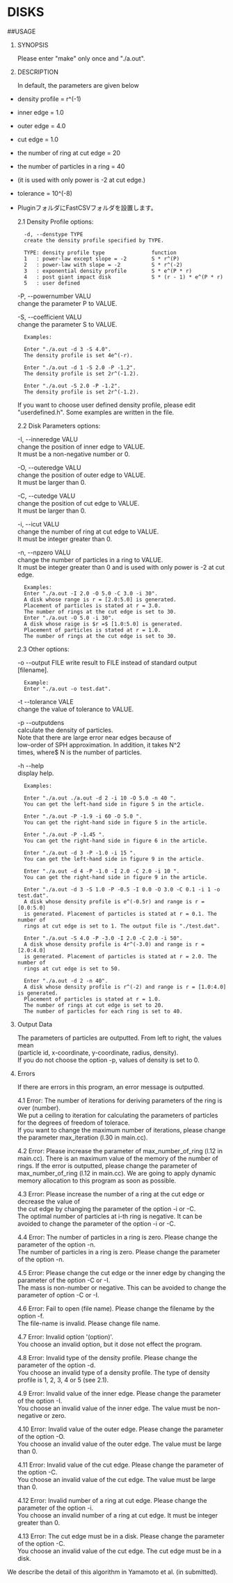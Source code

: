 # DISKS

##USAGE
1. SYNOPSIS  

	Please enter "make" only once and "./a.out".  
  
  
2. DESCRIPTION  
  
	In default, the parameters are given below  
* density profile = r^(-1)  
* inner edge = 1.0  
* outer edge = 4.0  
* cut   edge = 1.0  
* the number of ring at cut edge = 20   
* the number of particles in a ring = 40  
* (it is used with only power is -2 at cut edge.)  
* tolerance = 10^(-8)  
* PluginフォルダにFastCSVフォルダを設置します。
  
	
	2.1 Density Profile options:  
	
		-d, --denstype TYPE  
		create the density profile specified by TYPE.  

		TYPE: density profile type               function  
		1   : power-law except slope = -2        S * r^(P)  
		2   : power-law with slope = -2          S * r^(-2)  
		3   : exponential density profile        S * e^(P * r)  
		4   : post giant impact disk             S * (r - 1) * e^(P * r)  
		5   : user defined  

	-P, --powernumber VALU  
		change the parameter P to VALUE.  

	-S, --coefficient VALU  
		change the parameter S to VALUE.  

		Examples:  
		
		Enter "./a.out -d 3 -S 4.0".  
		The density profile is set 4e^(-r).  
	
		Enter "./a.out -d 1 -S 2.0 -P -1.2".  
		The density profile is set 2r^(-1.2).  
	
		Enter "./a.out -S 2.0 -P -1.2".  
		The density profile is set 2r^(-1.2).  

	If you want to choose user defined density profile, please edit  
	"userdefined.h". Some examples are written in the file.  
	
	
	2.2 Disk Parameters options:  

	-I, --inneredge VALU  
		change the position of inner edge to VALUE.  
		It must be a non-negative number or 0.  

	-O, --outeredge VALU  
		change the position of outer edge to VALUE.  
		It must be larger than 0.  

	-C, --cutedge VALU  
		change the position of cut edge to VALUE.   
		It must be larger than 0.  

	-i, --icut VALU  
		change the number of ring at cut edge to VALUE.  
		It must be integer greater than 0.  

	-n, --npzero VALU  
		change the number of particles in a ring to VALUE.  
		It must be integer greater than 0 and is used with only power is -2 
		at cut edge.  

		Examples:  
		Enter "./a.out -I 2.0 -O 5.0 -C 3.0 -i 30".  
		A disk whose range is r = [2.0:5.0] is generated.  
		Placement of particles is stated at r = 3.0.  
		The number of rings at the cut edge is set to 30.  
		Enter "./a.out -O 5.0 -i 30".  
		A disk whose raige is $r =$ [1.0:5.0] is generated.  
		Placement of particles is stated at r = 1.0.  
		The number of rings at the cut edge is set to 30.  


	2.3 Other options:  
	 
	-o --output FILE
        	write result to FILE instead of standard output [filename].  
	
		Example:  
		Enter "./a.out -o test.dat".  

	-t --tolerance VALE  
		change the value of tolerance to VALUE.  
	
	-p --outputdens  
		calculate the density of particles.  
		Note that there are large error near edges because of   
		low-order of SPH approximation. In addition, it takes N^2  
		times, where$ N is the number of particles.  

	-h --help  
		display help.  

		Examples:  

		Enter "./a.out ./a.out -d 2 -i 10 -O 5.0 -n 40 ".  
		You can get the left-hand side in figure 5 in the article.  
		
		Enter "./a.out -P -1.9 -i 60 -O 5.0 ".  
		You can get the right-hand side in figure 5 in the article.  
		
		Enter "./a.out -P -1.45 ".  
		You can get the right-hand side in figure 6 in the article.  
		
		Enter "./a.out -d 3 -P -1.0 -i 15 ".  
		You can get the left-hand side in figure 9 in the article.  
	
		Enter "./a.out -d 4 -P -1.0 -I 2.0 -C 2.0 -i 10 ".  
		You can get the right-hand side in figure 9 in the article.  
	
		Enter "./a.out -d 3 -S 1.0 -P -0.5 -I 0.0 -O 3.0 -C 0.1 -i 1 -o test.dat".  
		A disk whose density profile is e^(-0.5r) and range is r = [0.0:5.0]  
		is generated. Placement of particles is stated at r = 0.1. The number of  
		rings at cut edge is set to 1. The output file is "./test.dat".  

		Enter "./a.out -S 4.0 -P -3.0 -I 2.0 -C 2.0 -i 50".  
		A disk whose density profile is 4r^(-3.0) and range is r = [2.0:4.0]  
		is generated. Placement of particles is stated at r = 2.0. The number of  
		rings at cut edge is set to 50.  
	
		Enter "./a.out -d 2 -n 40".  
		A disk whose density profile is r^(-2) and range is r = [1.0:4.0] is generated.  
		Placement of particles is stated at r = 1.0.  
		The number of rings at cut edge is set to 20.  
		The number of particles for each ring is set to 40.  


3. Output Data  

	The parameters of particles are outputted. From left to right, the values mean  
	(particle id, x-coordinate, y-coordinate, radius, density).  
	If you do not choose the option -p, values of density is set to 0.  
	


4. Errors  

	If there are errors in this program, an error message is outputted.  
	
	4.1 Error: The number of iterations for deriving parameters of the ring is over (number).  
	We put a ceiling to iteration for calculating the parameters of particles for the degrees 
	of freedom of tolerace.  
	If you want to change the maximum number of iterations, please change the parameter 
	max_iteration (l.30 in main.cc).
	
	4.2 Error: Please increase the parameter of max_number_of_ring (l.12 in main.cc).
	There is an maximum value of the memory of the number of rings. If the error is outputted, 
	please change the parameter of max_number_of_ring (l.12 in main.cc).
	We are going to apply dynamic memory allocation to this program as soon as possible.
	
	4.3 Error: Please increase the number of a ring at the cut edge or decrease the value of  
	the cut edge by changing the parameter of the option -i or -C.  
	The optimal number of particles at i-th ring is negative. It can be avoided to change the 
	parameter of the option -i or -C.  

	4.4 Error: The number of particles in a ring is zero. Please change the parameter of the option -n.  
	The number of particles in a ring is zero. Please change the parameter of the option -n.  
	
	4.5 Error: Please change the cut edge or the inner edge by changing the parameter of the option -C or -I.  
	The mass is non-number or negative. This can be avoided to change the parameter of option 
	-C or -I.  
		
	4.6 Error: Fail to open (file name). Please change the filename by the option -f.  
	The file-name is invalid. Please change file name.  
	
	4.7 Error: Invalid option '(option)'.  
	You choose an invalid option, but it dose not effect the program.  
	
	4.8 Error: Invalid type of the density profile. Please change the parameter of the option -d.  
	You choose an invalid type of a density profile. The type of density profile is 1, 2, 3, 4 or 5 (see 2.1).  
	
	4.9 Error: Invalid value of the inner edge. Please change the parameter of the option -I.  
	You choose an invalid value of the inner edge. The value must be non-negative or zero.  

	4.10 Error: Invalid value of the outer edge. Please change the parameter of the option -O.  
	You choose an invalid value of the outer edge. The value must be large than 0.  

	4.11 Error: Invalid value of the cut edge. Please change the parameter of the option -C.  
	You choose an invalid value of the cut edge. The value must be large than 0.  

	4.12 Error: Invalid number of a ring at cut edge. Please change the parameter of the option -i.  
	You choose an invalid number of a ring at cut edge. It must be integer greater than 0.  

	4.13 Error: The cut edge must be in a disk. Please change the parameter of the option -C.  
	You choose an invalid value of the cut edge. The cut edge must be in a disk.   

We describe the detail of this algorithm in Yamamoto et al. (in submitted).  


